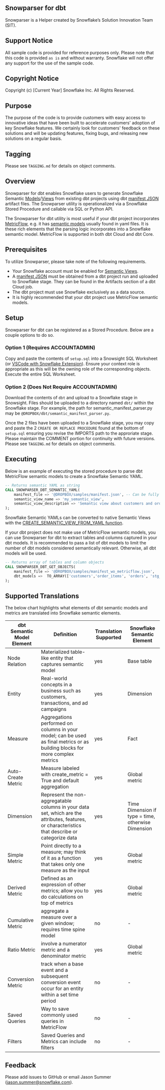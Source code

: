 ## Snowparser for dbt
Snowparser is a Helper created by Snowflake’s Solution Innovation Team (SIT).

## Support Notice
All sample code is provided for reference purposes only. Please note that this code is provided `as is` and without warranty. Snowflake will not offer any support for the use of the sample code.

## Copyright Notice
Copyright (c) [Current Year] Snowflake Inc. All Rights Reserved.

## Purpose
The purpose of the code is to provide customers with easy access to innovative ideas that have been built to accelerate customers' adoption of key Snowflake features. We certainly look for customers' feedback on these solutions and will be updating features, fixing bugs, and releasing new solutions on a regular basis.

## Tagging
Please see `TAGGING.md` for details on object comments.

## Overview
Snowparser for dbt enables Snowflake users to generate Snowflake Semantic [Models](https://docs.snowflake.com/en/user-guide/snowflake-cortex/cortex-analyst/semantic-model-spec)/[Views](https://docs.snowflake.com/LIMITEDACCESS/semantic-views/overview) from existing dbt projects using dbt [manifest JSON](https://docs.getdbt.com/reference/artifacts/manifest-json) artifact files.  The Snowparser utility is operationalized via a Snowflake Stored Procedure and callable via SQL or Python API.

The Snowparser for dbt utility is most useful if your dbt project incorporates [MetricFlow](https://docs.getdbt.com/docs/build/about-metricflow), e.g. it has [semantic models](https://docs.getdbt.com/docs/build/semantic-models) usually found in yaml files. It is these rich elements that the parsing logic incorporates into a Snowflake semantic model. MetricFlow is supported in both dbt Cloud and dbt Core.

## Prerequisites
To utilize Snowparser, please take note of the following requirements.

- Your Snowflake account must be enabled for [Semantic Views](https://docs.snowflake.com/user-guide/views-semantic/overview).
- A [manifest JSON](https://docs.getdbt.com/reference/artifacts/manifest-json) must be obtained from a dbt project run and uploaded to Snowflake stage. They can be found in the Artifacts section of a dbt Cloud job.
- The dbt project must use Snowflake exclusively as a data source.
- It is highly recommended that your dbt project use MetricFlow semantic models.

## Setup
Snowparser for dbt can be registered as a Stored Procedure. Below are a couple options to do so.

### Option 1 (Requires ACCOUNTADMIN)
Copy and paste the contents of `setup.sql` into a Snowsight SQL Worksheet (or [VSCode with Snowflake Extension]((https://docs.snowflake.com/en/user-guide/vscode-ext))).
Ensure your context role is appropriate as this will be the owning role of the corresponding objects.
Execute the entire SQL Worksheet.

### Option 2 (Does Not Require ACCOUNTADMIN)
Download the contents of `dbt` and upload to a Snowflake stage in Snowsight.
Files should be uploaded to a directory named `dbt/` within the Snowflake stage.
For example, the path for semantic_manifest_parser.py may be `@DROPBOX/dbt/semantic_manifest_parser.py`.

Once the 2 files have been uploaded to a Snowflake stage, you may copy and paste the 2 `CREATE OR REPLACE PROCEDURE` found at the bottom of `setup.sql` ensuring you revise the IMPORTS path to the approriate stage. Please maintain the COMMENT portion for continuity with future versions. Please see `TAGGING.md` for details on object comments.

## Executing
Below is an example of executing the stored procedure to parse dbt MetricFlow semantic models to create a Snowflake Semantic YAML.

```sql
-- Returns semantic YAML as string
CALL SNOWPARSER_DBT_SEMANTIC_YAML(
    manifest_file => '@DROPBOX/samples/manifest.json', -- Can be fully qualified stage
    semantic_view_name => 'my_semantic_view',
    semantic_view_description => 'Semantic view about customers and orders'
);
```

Snowflake Semantic YAMLs can be converted to native Semantic Views with the [CREATE_SEMANTIC_VIEW_FROM_YAML function](https://docs.snowflake.com/en/sql-reference/stored-procedures/system_create_semantic_view_from_yaml).

If your dbt project does not make use of MetricFlow semantic models, you can use Snowparser for dbt to extract tables and columns captured in your dbt models.
It is recommended to pass a list of dbt models to limit the number of dbt models considered semantically relevant. Otherwise, all dbt models will be used.

```sql
-- Returns array of tables and column objects
CALL SNOWPARSER_DBT_GET_OBJECTS(
    manifest_file => '@DROPBOX/samples/manifest_wo_metricflow.json',
    dbt_models =>  TO_ARRAY(['customers','order_items', 'orders', 'stg_locations', 'stg_products'])
);
```

## Supported Translations
The below chart highlights what elements of dbt semantic models and metrics are translated into Snowflake semantic elements.

| dbt Semantic Model Element | Definition | Translation Supported | Snowflake Semantic Element |
|---------------------------|------------|---------------------|--------------------------|
| Node Relation | Materialized table-like entity that captures semantic model | yes | Base table |
| Entity | Real-world concepts in a business such as customers, transactions, and ad campaigns | yes | Dimension |
| Measure | Aggregations performed on columns in your model; can be used as final metrics or as building blocks for more complex metrics | yes | Fact |
| Auto-Create Metric | Measure labeled with create_metric = True and default aggregation | yes | Global metric |
| Dimension | Represent the non-aggregatable columns in your data set, which are the attributes, features, or characteristics that describe or categorize data | yes | Time Dimension if type = time, otherwise Dimension |
| Simple Metric | Point directly to a measure; may think of it as a function that takes only one measure as the input | yes | Global metric |
| Derived Metric | Defined as an expression of other metrics; allow you to do calculations on top of metrics | yes | Global metric |
| Cumulative Metric | aggregate a measure over a given window; requires time spine model | no | - |
| Ratio Metric | involve a numerator metric and a denominator metric | yes | Global metric |
| Conversion Metric | track when a base event and a subsequent conversion event occur for an entity within a set time period | no | - |
| Saved Queries | Way to save commonly used queries in MetricFlow | no | - |
| Filters | Saved Queries and Metrics can include filters | no | - |


## Feedback
Please add issues to GitHub or email Jason Summer (jason.summer@snowflake.com).
